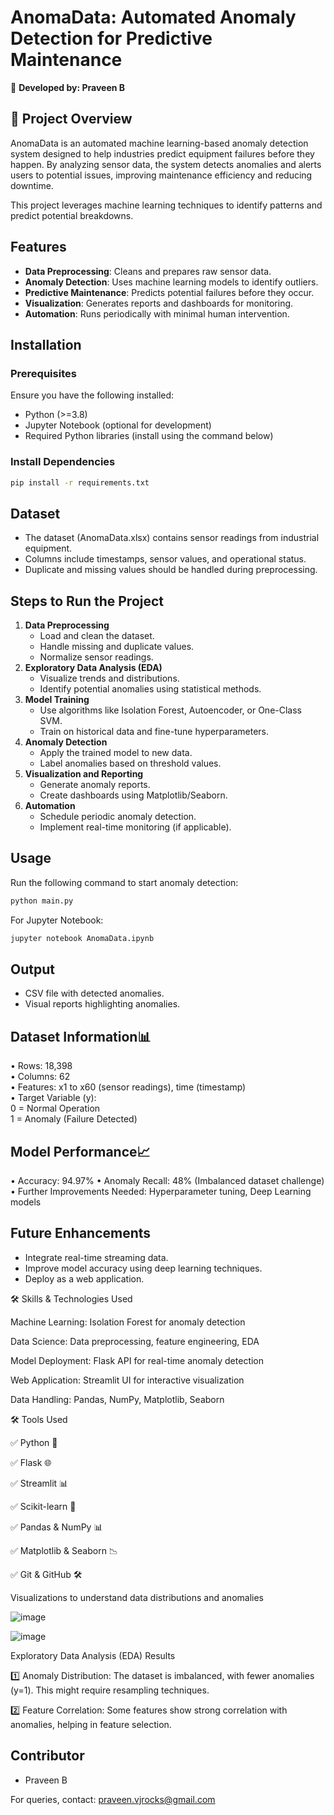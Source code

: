 # AnomaData: Automated Anomaly Detection for Predictive Maintenance

👤 **Developed by: Praveen B**

## 📌 Project Overview

AnomaData is an automated machine learning-based anomaly detection system designed to help industries predict equipment failures before they happen. By analyzing sensor data, the system detects anomalies and alerts users to potential issues, improving maintenance efficiency and reducing downtime.

This project leverages machine learning techniques to identify patterns and predict potential breakdowns.

## Features
- **Data Preprocessing**: Cleans and prepares raw sensor data.
- **Anomaly Detection**: Uses machine learning models to identify outliers.
- **Predictive Maintenance**: Predicts potential failures before they occur.
- **Visualization**: Generates reports and dashboards for monitoring.
- **Automation**: Runs periodically with minimal human intervention.

## Installation
### Prerequisites
Ensure you have the following installed:
- Python (>=3.8)
- Jupyter Notebook (optional for development)
- Required Python libraries (install using the command below)

### Install Dependencies
```bash
pip install -r requirements.txt
```

## Dataset
- The dataset (AnomaData.xlsx) contains sensor readings from industrial equipment.
- Columns include timestamps, sensor values, and operational status.
- Duplicate and missing values should be handled during preprocessing.

## Steps to Run the Project
1. **Data Preprocessing**
   - Load and clean the dataset.
   - Handle missing and duplicate values.
   - Normalize sensor readings.
2. **Exploratory Data Analysis (EDA)**
   - Visualize trends and distributions.
   - Identify potential anomalies using statistical methods.
3. **Model Training**
   - Use algorithms like Isolation Forest, Autoencoder, or One-Class SVM.
   - Train on historical data and fine-tune hyperparameters.
4. **Anomaly Detection**
   - Apply the trained model to new data.
   - Label anomalies based on threshold values.
5. **Visualization and Reporting**
   - Generate anomaly reports.
   - Create dashboards using Matplotlib/Seaborn.
6. **Automation**
   - Schedule periodic anomaly detection.
   - Implement real-time monitoring (if applicable).

## Usage
Run the following command to start anomaly detection:
```bash
python main.py
```
For Jupyter Notebook:
```bash
jupyter notebook AnomaData.ipynb
```

## Output
- CSV file with detected anomalies.
- Visual reports highlighting anomalies.

## Dataset Information📊

•	Rows: 18,398  
•	Columns: 62  
•	Features: x1 to x60 (sensor readings), time (timestamp)  
•	Target Variable (y):   
   0 = Normal Operation  
   1 = Anomaly (Failure Detected)  

## Model Performance📈

•	Accuracy: 94.97%
•	Anomaly Recall: 48% (Imbalanced dataset challenge)
•	Further Improvements Needed: Hyperparameter tuning, Deep Learning models

## Future Enhancements
- Integrate real-time streaming data.
- Improve model accuracy using deep learning techniques.
- Deploy as a web application.


🛠️ Skills & Technologies Used

Machine Learning: Isolation Forest for anomaly detection

Data Science: Data preprocessing, feature engineering, EDA

Model Deployment: Flask API for real-time anomaly detection

Web Application: Streamlit UI for interactive visualization

Data Handling: Pandas, NumPy, Matplotlib, Seaborn

🛠️ Tools Used

✅ Python 🐍

✅ Flask 🌐

✅ Streamlit 📊

✅ Scikit-learn 🤖

✅ Pandas & NumPy 📊

✅ Matplotlib & Seaborn 📉

✅ Git & GitHub 🛠️

Visualizations to understand data distributions and anomalies

![image](https://github.com/user-attachments/assets/a9a814e4-0371-4271-a8b0-7ce841308925)


![image](https://github.com/user-attachments/assets/2bd703fd-3dd6-45ce-a66e-e224eb93b4ce)


Exploratory Data Analysis (EDA) Results

1️⃣ Anomaly Distribution: The dataset is imbalanced, with fewer anomalies (y=1). This might require resampling techniques.

2️⃣ Feature Correlation: Some features show strong correlation with anomalies, helping in feature selection.



## Contributor
- Praveen B

For queries, contact: praveen.vjrocks@gmail.com

